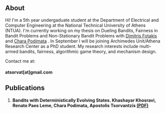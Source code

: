 ## About
Hi! I'm a 5th year undergaduate student at the Department of Electrical and Computer Engineering at the National Technical University of Athens (NTUA). I'm currently working on my thesis on Dueling Bandits, Fairness in Bandit Problems and Non-Stationary Bandit Problems with [Dimitris Fotakis](http://www.softlab.ntua.gr/~fotakis/) and [Chara Podimata](https://www.charapodimata.com/) . In September I will be joining Archimedes Unit/Athena Research Center as a PhD student. My research interests include multi-armed bandits, fairness, algorithmic game theory, and mechanism design. 

Contact me at: 
#### atsorvat[at]gmail.com


## Publications
1. #### Bandits with Deterministically Evolving States. Khashayar Khosravi, Renato Paes Leme, Chara Podimata, Apostolis Tsorvantzis [(PDF)](https://arxiv.org/pdf/2307.11655.pdf)
